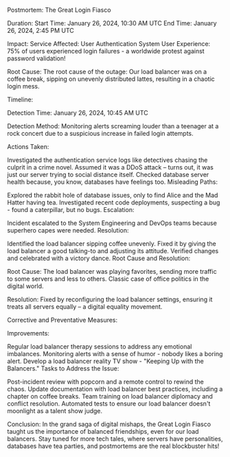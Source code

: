 Postmortem: The Great Login Fiasco


Duration:
Start Time: January 26, 2024, 10:30 AM UTC
End Time: January 26, 2024, 2:45 PM UTC

Impact:
Service Affected: User Authentication System
User Experience: 75% of users experienced login failures - a worldwide protest against password validation!

Root Cause:
The root cause of the outage: Our load balancer was on a coffee break, sipping on unevenly distributed lattes, resulting in a chaotic login mess.

Timeline:

Detection Time:
January 26, 2024, 10:45 AM UTC

Detection Method:
Monitoring alerts screaming louder than a teenager at a rock concert due to a suspicious increase in failed login attempts.

Actions Taken:

Investigated the authentication service logs like detectives chasing the culprit in a crime novel.
Assumed it was a DDoS attack – turns out, it was just our server trying to social distance itself.
Checked database server health because, you know, databases have feelings too.
Misleading Paths:

Explored the rabbit hole of database issues, only to find Alice and the Mad Hatter having tea.
Investigated recent code deployments, suspecting a bug - found a caterpillar, but no bugs.
Escalation:

Incident escalated to the System Engineering and DevOps teams because superhero capes were needed.
Resolution:

Identified the load balancer sipping coffee unevenly.
Fixed it by giving the load balancer a good talking-to and adjusting its attitude.
Verified changes and celebrated with a victory dance.
Root Cause and Resolution:

Root Cause:
The load balancer was playing favorites, sending more traffic to some servers and less to others. Classic case of office politics in the digital world.

Resolution:
Fixed by reconfiguring the load balancer settings, ensuring it treats all servers equally – a digital equality movement.

Corrective and Preventative Measures:

Improvements:

Regular load balancer therapy sessions to address any emotional imbalances.
Monitoring alerts with a sense of humor - nobody likes a boring alert.
Develop a load balancer reality TV show - "Keeping Up with the Balancers."
Tasks to Address the Issue:

Post-incident review with popcorn and a remote control to rewind the chaos.
Update documentation with load balancer best practices, including a chapter on coffee breaks.
Team training on load balancer diplomacy and conflict resolution.
Automated tests to ensure our load balancer doesn't moonlight as a talent show judge.

Conclusion:
In the grand saga of digital mishaps, the Great Login Fiasco taught us the importance of balanced friendships, even for our load balancers. Stay tuned for more tech tales, where servers have personalities, databases have tea parties, and postmortems are the real blockbuster hits!